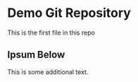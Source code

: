 # Demo Git Repository

This is the first file in this repo

## Ipsum Below

This is some additional text.
